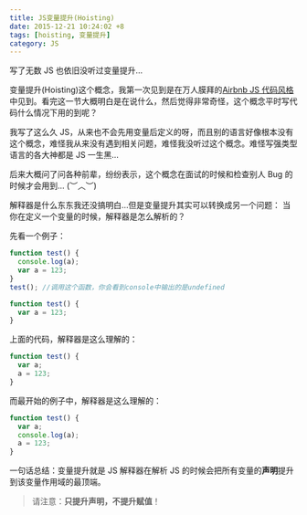 ```yaml
---
title: JS变量提升(Hoisting)
date: 2015-12-21 10:24:02 +8
tags: [hoisting, 变量提升]
category: JS
---
```


写了无数 JS 也依旧没听过变量提升…

变量提升(Hoisting)这个概念，我第一次见到是在万人膜拜的[Airbnb JS 代码风格](https://github.com/airbnb/javascript)中见到。看完这一节大概明白是在说什么，然后觉得非常奇怪，这个概念平时写代码什么情况下用的到呢？

我写了这么久 JS，从来也不会先用变量后定义的呀，而且别的语言好像根本没有这个概念，难怪我从来没有遇到相关问题，难怪我没听过这个概念。难怪写强类型语言的各大神都是 JS 一生黑…

后来大概问了问各种前辈，纷纷表示，这个概念在面试的时候和检查别人 Bug 的时候才会用到… (︶︿︶)

解释器是什么东东我还没搞明白…但是变量提升其实可以转换成另一个问题：
当你在定义一个变量的时候，解释器是怎么解析的？

先看一个例子：

```js
function test() {
  console.log(a);
  var a = 123;
}
test(); //调用这个函数，你会看到console中输出的是undefined
```

```js
function test() {
  var a = 123;
}
```

上面的代码，解释器是这么理解的：

```js
function test() {
  var a;
  a = 123;
}
```

而最开始的例子中，解释器是这么理解的：

```js
function test() {
  var a;
  console.log(a);
  a = 123;
}
```

一句话总结：变量提升就是 JS 解释器在解析 JS 的时候会把所有变量的**声明**提升到该变量作用域的最顶端。

> 请注意：**只提升声明，不提升赋值**！
